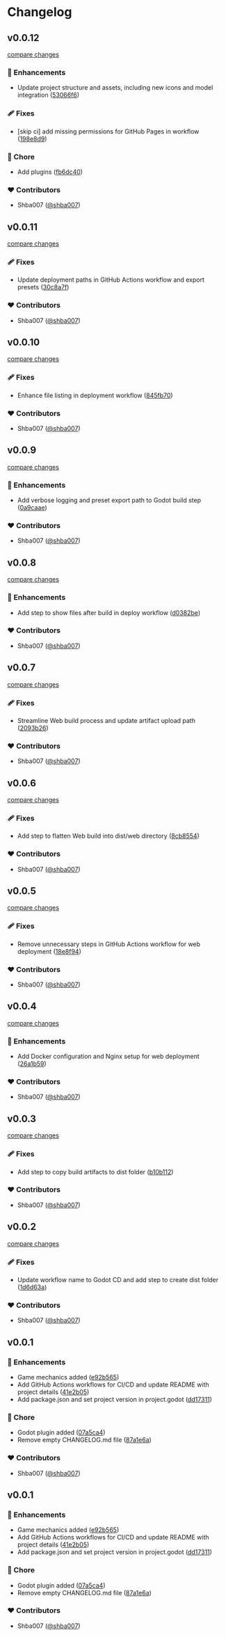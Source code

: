 # Changelog


## v0.0.12

[compare changes](https://github.com/shba007/flip-a-coin/compare/v0.0.11...v0.0.12)

### 🚀 Enhancements

- Update project structure and assets, including new icons and model integration ([53066f6](https://github.com/shba007/flip-a-coin/commit/53066f6))

### 🩹 Fixes

- [skip ci] add missing permissions for GitHub Pages in workflow ([198e8d9](https://github.com/shba007/flip-a-coin/commit/198e8d9))

### 🏡 Chore

- Add plugins ([fb6dc40](https://github.com/shba007/flip-a-coin/commit/fb6dc40))

### ❤️ Contributors

- Shba007 ([@shba007](https://github.com/shba007))

## v0.0.11

[compare changes](https://github.com/shba007/flip-a-coin/compare/v0.0.10...v0.0.11)

### 🩹 Fixes

- Update deployment paths in GitHub Actions workflow and export presets ([30c8a7f](https://github.com/shba007/flip-a-coin/commit/30c8a7f))

### ❤️ Contributors

- Shba007 ([@shba007](https://github.com/shba007))

## v0.0.10

[compare changes](https://github.com/shba007/flip-a-coin/compare/v0.0.9...v0.0.10)

### 🩹 Fixes

- Enhance file listing in deployment workflow ([845fb70](https://github.com/shba007/flip-a-coin/commit/845fb70))

### ❤️ Contributors

- Shba007 ([@shba007](https://github.com/shba007))

## v0.0.9

[compare changes](https://github.com/shba007/flip-a-coin/compare/v0.0.8...v0.0.9)

### 🚀 Enhancements

- Add verbose logging and preset export path to Godot build step ([0a9caae](https://github.com/shba007/flip-a-coin/commit/0a9caae))

### ❤️ Contributors

- Shba007 ([@shba007](https://github.com/shba007))

## v0.0.8

[compare changes](https://github.com/shba007/flip-a-coin/compare/v0.0.7...v0.0.8)

### 🚀 Enhancements

- Add step to show files after build in deploy workflow ([d0382be](https://github.com/shba007/flip-a-coin/commit/d0382be))

### ❤️ Contributors

- Shba007 ([@shba007](https://github.com/shba007))

## v0.0.7

[compare changes](https://github.com/shba007/flip-a-coin/compare/v0.0.6...v0.0.7)

### 🩹 Fixes

- Streamline Web build process and update artifact upload path ([2093b26](https://github.com/shba007/flip-a-coin/commit/2093b26))

### ❤️ Contributors

- Shba007 ([@shba007](https://github.com/shba007))

## v0.0.6

[compare changes](https://github.com/shba007/flip-a-coin/compare/v0.0.5...v0.0.6)

### 🩹 Fixes

- Add step to flatten Web build into dist/web directory ([8cb8554](https://github.com/shba007/flip-a-coin/commit/8cb8554))

### ❤️ Contributors

- Shba007 ([@shba007](https://github.com/shba007))

## v0.0.5

[compare changes](https://github.com/shba007/flip-a-coin/compare/v0.0.4...v0.0.5)

### 🩹 Fixes

- Remove unnecessary steps in GitHub Actions workflow for web deployment ([18e8f94](https://github.com/shba007/flip-a-coin/commit/18e8f94))

### ❤️ Contributors

- Shba007 ([@shba007](https://github.com/shba007))

## v0.0.4

[compare changes](https://github.com/shba007/flip-a-coin/compare/v0.0.3...v0.0.4)

### 🚀 Enhancements

- Add Docker configuration and Nginx setup for web deployment ([26a1b59](https://github.com/shba007/flip-a-coin/commit/26a1b59))

### ❤️ Contributors

- Shba007 ([@shba007](https://github.com/shba007))

## v0.0.3

[compare changes](https://github.com/shba007/flip-a-coin/compare/v0.0.2...v0.0.3)

### 🩹 Fixes

- Add step to copy build artifacts to dist folder ([b10b112](https://github.com/shba007/flip-a-coin/commit/b10b112))

### ❤️ Contributors

- Shba007 ([@shba007](https://github.com/shba007))

## v0.0.2

[compare changes](https://github.com/shba007/flip-a-coin/compare/v0.0.1...v0.0.2)

### 🩹 Fixes

- Update workflow name to Godot CD and add step to create dist folder ([1d6d63a](https://github.com/shba007/flip-a-coin/commit/1d6d63a))

### ❤️ Contributors

- Shba007 ([@shba007](https://github.com/shba007))

## v0.0.1


### 🚀 Enhancements

- Game mechanics added ([e92b565](https://github.com/shba007/flip-a-coin/commit/e92b565))
- Add GitHub Actions workflows for CI/CD and update README with project details ([41e2b05](https://github.com/shba007/flip-a-coin/commit/41e2b05))
- Add package.json and set project version in project.godot ([dd17311](https://github.com/shba007/flip-a-coin/commit/dd17311))

### 🏡 Chore

- Godot plugin added ([07a5ca4](https://github.com/shba007/flip-a-coin/commit/07a5ca4))
- Remove empty CHANGELOG.md file ([87a1e6a](https://github.com/shba007/flip-a-coin/commit/87a1e6a))

### ❤️ Contributors

- Shba007 ([@shba007](https://github.com/shba007))

## v0.0.1


### 🚀 Enhancements

- Game mechanics added ([e92b565](https://github.com/shba007/flip-a-coin/commit/e92b565))
- Add GitHub Actions workflows for CI/CD and update README with project details ([41e2b05](https://github.com/shba007/flip-a-coin/commit/41e2b05))
- Add package.json and set project version in project.godot ([dd17311](https://github.com/shba007/flip-a-coin/commit/dd17311))

### 🏡 Chore

- Godot plugin added ([07a5ca4](https://github.com/shba007/flip-a-coin/commit/07a5ca4))
- Remove empty CHANGELOG.md file ([87a1e6a](https://github.com/shba007/flip-a-coin/commit/87a1e6a))

### ❤️ Contributors

- Shba007 ([@shba007](https://github.com/shba007))

